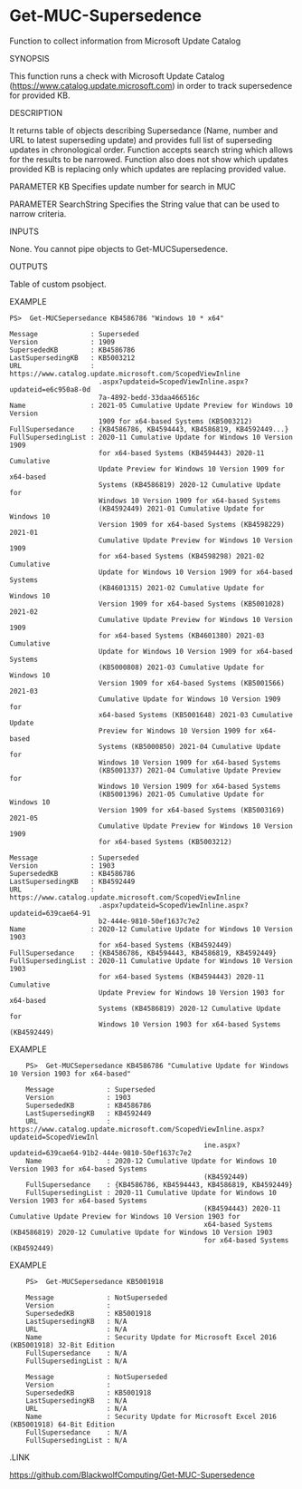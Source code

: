 # Get-MUC-Supersedence
Function to collect information from Microsoft Update Catalog


SYNOPSIS

This function runs a check with Microsoft Update Catalog (https://www.catalog.update.microsoft.com) in order to track supersedence for provided KB.

DESCRIPTION

It returns table of objects describing Supersedance (Name, number and URL to latest superseding update)
and provides full list of superseding updates in chronological order. 
Function accepts search string which allows for the results to be narrowed. 
Function also does not show which updates provided KB is replacing only which 
updates are replacing  provided value.


PARAMETER KB
Specifies update number for search in MUC

PARAMETER SearchString
Specifies the String value that can be used to narrow criteria.

INPUTS

None. You cannot pipe objects to Get-MUCSupersedence.

OUTPUTS

Table of custom psobject.

EXAMPLE

    PS>  Get-MUCSepersedance KB4586786 "Windows 10 * x64"

    Message             : Superseded
    Version             : 1909
    SupersededKB        : KB4586786
    LastSupersedingKB   : KB5003212
    URL                 : https://www.catalog.update.microsoft.com/ScopedViewInline
                          .aspx?updateid=ScopedViewInline.aspx?updateid=e6c950a8-0d
                          7a-4892-bedd-33daa466516c
    Name                : 2021-05 Cumulative Update Preview for Windows 10 Version 
                          1909 for x64-based Systems (KB5003212)
    FullSupersedance    : {KB4586786, KB4594443, KB4586819, KB4592449...}
    FullSupersedingList : 2020-11 Cumulative Update for Windows 10 Version 1909 
                          for x64-based Systems (KB4594443) 2020-11 Cumulative 
                          Update Preview for Windows 10 Version 1909 for x64-based 
                          Systems (KB4586819) 2020-12 Cumulative Update for 
                          Windows 10 Version 1909 for x64-based Systems 
                          (KB4592449) 2021-01 Cumulative Update for Windows 10 
                          Version 1909 for x64-based Systems (KB4598229) 2021-01 
                          Cumulative Update Preview for Windows 10 Version 1909 
                          for x64-based Systems (KB4598298) 2021-02 Cumulative 
                          Update for Windows 10 Version 1909 for x64-based Systems 
                          (KB4601315) 2021-02 Cumulative Update for Windows 10 
                          Version 1909 for x64-based Systems (KB5001028) 2021-02 
                          Cumulative Update Preview for Windows 10 Version 1909 
                          for x64-based Systems (KB4601380) 2021-03 Cumulative 
                          Update for Windows 10 Version 1909 for x64-based Systems 
                          (KB5000808) 2021-03 Cumulative Update for Windows 10 
                          Version 1909 for x64-based Systems (KB5001566) 2021-03 
                          Cumulative Update for Windows 10 Version 1909 for 
                          x64-based Systems (KB5001648) 2021-03 Cumulative Update 
                          Preview for Windows 10 Version 1909 for x64-based 
                          Systems (KB5000850) 2021-04 Cumulative Update for 
                          Windows 10 Version 1909 for x64-based Systems 
                          (KB5001337) 2021-04 Cumulative Update Preview for 
                          Windows 10 Version 1909 for x64-based Systems 
                          (KB5001396) 2021-05 Cumulative Update for Windows 10 
                          Version 1909 for x64-based Systems (KB5003169) 2021-05 
                          Cumulative Update Preview for Windows 10 Version 1909 
                          for x64-based Systems (KB5003212)

    Message             : Superseded
    Version             : 1903
    SupersededKB        : KB4586786
    LastSupersedingKB   : KB4592449
    URL                 : https://www.catalog.update.microsoft.com/ScopedViewInline
                          .aspx?updateid=ScopedViewInline.aspx?updateid=639cae64-91
                          b2-444e-9810-50ef1637c7e2
    Name                : 2020-12 Cumulative Update for Windows 10 Version 1903 
                          for x64-based Systems (KB4592449)
    FullSupersedance    : {KB4586786, KB4594443, KB4586819, KB4592449}
    FullSupersedingList : 2020-11 Cumulative Update for Windows 10 Version 1903 
                          for x64-based Systems (KB4594443) 2020-11 Cumulative 
                          Update Preview for Windows 10 Version 1903 for x64-based 
                          Systems (KB4586819) 2020-12 Cumulative Update for 
                          Windows 10 Version 1903 for x64-based Systems (KB4592449)


EXAMPLE

		PS>  Get-MUCSepersedance KB4586786 "Cumulative Update for Windows 10 Version 1903 for x64-based"

		Message             : Superseded
		Version             : 1903
		SupersededKB        : KB4586786
		LastSupersedingKB   : KB4592449
		URL                 : https://www.catalog.update.microsoft.com/ScopedViewInline.aspx?updateid=ScopedViewInl
													ine.aspx?updateid=639cae64-91b2-444e-9810-50ef1637c7e2
		Name                : 2020-12 Cumulative Update for Windows 10 Version 1903 for x64-based Systems 
													(KB4592449)
		FullSupersedance    : {KB4586786, KB4594443, KB4586819, KB4592449}
		FullSupersedingList : 2020-11 Cumulative Update for Windows 10 Version 1903 for x64-based Systems 
													(KB4594443) 2020-11 Cumulative Update Preview for Windows 10 Version 1903 for 
													x64-based Systems (KB4586819) 2020-12 Cumulative Update for Windows 10 Version 1903 
													for x64-based Systems (KB4592449)

EXAMPLE

		PS>  Get-MUCSepersedance KB5001918

		Message             : NotSuperseded
		Version             : 
		SupersededKB        : KB5001918
		LastSupersedingKB   : N/A
		URL                 : N/A
		Name                : Security Update for Microsoft Excel 2016 (KB5001918) 32-Bit Edition 
		FullSupersedance    : N/A
		FullSupersedingList : N/A

		Message             : NotSuperseded
		Version             : 
		SupersededKB        : KB5001918
		LastSupersedingKB   : N/A
		URL                 : N/A
		Name                : Security Update for Microsoft Excel 2016 (KB5001918) 64-Bit Edition 
		FullSupersedance    : N/A
		FullSupersedingList : N/A


.LINK

https://github.com/BlackwolfComputing/Get-MUC-Supersedence

